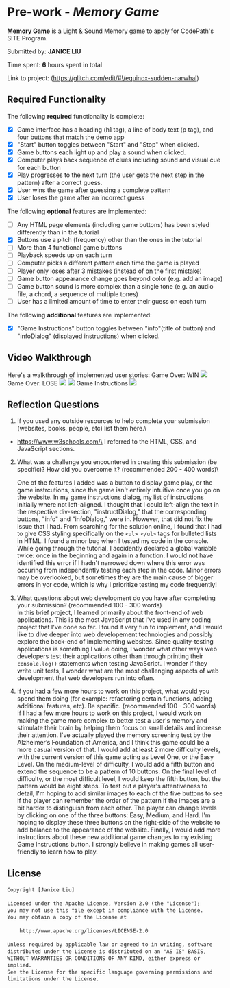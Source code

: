 # Pre-work - _Memory Game_

**Memory Game** is a Light & Sound Memory game to apply for CodePath's SITE Program.

Submitted by: **JANICE LIU**

Time spent: **6** hours spent in total

Link to project: (https://glitch.com/edit/#!/equinox-sudden-narwhal)

## Required Functionality

The following **required** functionality is complete:

- [x] Game interface has a heading (h1 tag), a line of body text (p tag), and four buttons that match the demo app
- [x] "Start" button toggles between "Start" and "Stop" when clicked.
- [x] Game buttons each light up and play a sound when clicked.
- [x] Computer plays back sequence of clues including sound and visual cue for each button
- [x] Play progresses to the next turn (the user gets the next step in the pattern) after a correct guess.
- [x] User wins the game after guessing a complete pattern
- [x] User loses the game after an incorrect guess

The following **optional** features are implemented:

- [ ] Any HTML page elements (including game buttons) has been styled differently than in the tutorial
- [x] Buttons use a pitch (frequency) other than the ones in the tutorial
- [ ] More than 4 functional game buttons
- [ ] Playback speeds up on each turn
- [ ] Computer picks a different pattern each time the game is played
- [ ] Player only loses after 3 mistakes (instead of on the first mistake)
- [ ] Game button appearance change goes beyond color (e.g. add an image)
- [ ] Game button sound is more complex than a single tone (e.g. an audio file, a chord, a sequence of multiple tones)
- [ ] User has a limited amount of time to enter their guess on each turn

The following **additional** features are implemented:

- [x] "Game Instructions" button toggles between "info"(title of button) and "infoDialog" (displayed instructions) when clicked.

## Video Walkthrough

Here's a walkthrough of implemented user stories:
Game Over: WIN
![](<img src='https://cdn.glitch.com/639e4624-cbc7-4f7d-8d14-c597e5f39951%2Fplayerwins.gif?v=1616629695087' title="player wins" alt='player wins video walkthrough'/>)
Game Over: LOSE
![]('playerloses.gif')
![](<img src='playerloses.gif' title="player loses" alt='player loses video walkthrough'/>)
Game Instructions
![](<img src='gameinstructions.gif' title="display game instructions" alt='game info video walkthrough'/>)

## Reflection Questions

1. If you used any outside resources to help complete your submission (websites, books, people, etc) list them here.\

- https://www.w3schools.com/\
  I referred to the HTML, CSS, and JavaScript sections.

2. What was a challenge you encountered in creating this submission (be specific)? How did you overcome it? (recommended 200 - 400 words)\

   One of the features I added was a button to display game play, or the game instrcutions, since the game isn't entirely intuitive once you go on the website.
   In my game instructions dialog, my list of instructions initially where not left-aligned. I thought that I could left-align the text
   in the respective div-section, "instructDialog," that the corresponding buttons, "info" and "infoDialog," were in. However, that did not fix the issue that I had.
   From searching for the solution online, I found that I had to give CSS styling specifically on the `<ul> </ul>` tags for bulleted lists in HTML.
   I found a minor bug when I tested my code in the console. While going through the tutorial, I accidently declared a global variable twice: once in the beginning and again in a function.
   I would not have identified this error if I hadn't narrowed down where this error was occuring from independently testing each step in the code. Minor errors may be overlooked, but sometimes they are the main cause of bigger errors in yor code, which is why I prioritize testing my code frequently!

3. What questions about web development do you have after completing your submission? (recommended 100 - 300 words)\
   In this brief project, I learned primarily about the front-end of web applications. This is the most JavaScript that I've used in any coding project that I've done so far. I found it very fun to implement, and
   I would like to dive deeper into web developement technologies and possibly explore the back-end of implementing websites. Since quality-testing applications is something I value doing, I wonder what other ways
   web developers test their applications other than through printing their `console.log()` statements when testing JavaScript. I wonder if they write unit tests, I wonder what are the most challenging aspects of web development that web developers run into often.

4. If you had a few more hours to work on this project, what would you spend them doing (for example: refactoring certain functions, adding additional features, etc). Be specific. (recommended 100 - 300 words)\
   If I had a few more hours to work on this project, I would work on making the game more complex to better test a user's memory and stimulate their brain by helping them focus on small details and increase their attention. I've actually played the memory screening test by the Alzheimer’s Foundation of America, and I think this game could be a more casual version of that. I would add at least 2 more difficulty levels, with the
   current version of this game acting as Level One, or the Easy Level. On the medium-level of difficulty, I would add a fifth button and extend the sequence to be a pattern of 10 buttons.
   On the final level of difficulty, or the most difficult level, I would keep the fifth button, but the pattern would be eight steps. To test out a player's attentiveness to detail, I'm hoping to add similar images to each of the five buttons to see if the player can remember the order of the pattern if the images are a bit harder to distinguish from each other.
   The player can change levels by clicking on one of the three buttons: Easy, Medium, and Hard. I'm hoping to display these three buttons on the right-side of the website to add balance to the appearance of the website.
   Finally, I would add more instructions about these new additional game changes to my existing Game Instructions button. I strongly believe in making games all user-friendly to learn how to play.

## License

    Copyright [Janice Liu]

    Licensed under the Apache License, Version 2.0 (the "License");
    you may not use this file except in compliance with the License.
    You may obtain a copy of the License at

        http://www.apache.org/licenses/LICENSE-2.0

    Unless required by applicable law or agreed to in writing, software
    distributed under the License is distributed on an "AS IS" BASIS,
    WITHOUT WARRANTIES OR CONDITIONS OF ANY KIND, either express or implied.
    See the License for the specific language governing permissions and
    limitations under the License.
